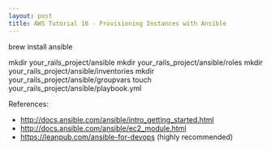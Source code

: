 ```yaml
---
layout: post
title: AWS Tutorial 10 - Provisioning Instances with Ansible
---
```

brew install ansible 

mkdir your_rails_project/ansible
mkdir your_rails_project/ansible/roles
mkdir your_rails_project/ansible/inventories
mkdir your_rails_project/ansible/groupvars
touch your_rails_project/ansible/playbook.yml

References:

* http://docs.ansible.com/ansible/intro_getting_started.html
* http://docs.ansible.com/ansible/ec2_module.html
* https://leanpub.com/ansible-for-devops (highly recommended)